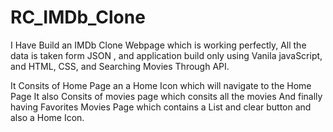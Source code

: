 # RC_IMDb_Clone
I Have Build an IMDb Clone Webpage which is working perfectly, All the data is taken form JSON , and application build only using Vanila javaScript, and HTML, CSS, and
Searching Movies Through API.

It Consits of Home Page an a Home Icon which will navigate to the Home Page
It also Consits of movies page which consits all the movies 
And finally having Favorites Movies Page which contains a List and clear button and also a Home Icon.
